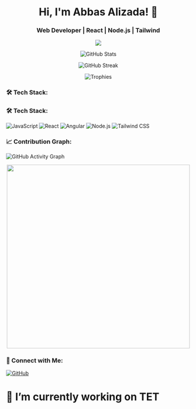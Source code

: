 

<h1 align="center">Hi, I'm Abbas Alizada! 🚀</h1>
<h3 align="center">Web Developer | React | Node.js | Tailwind</h3>

<!-- Typing SVG -->
<p align="center">
  <img src="https://readme-typing-svg.herokuapp.com?font=Fira+Code&size=22&pause=1000&color=F70000&center=true&width=435&lines=Welcome+to+my+GitHub+profile!;I+am+a+Web+Developer!;I+love+React+%26+Node.js!;Building+awesome+projects!">
</p>

<!-- GitHub Stats -->
<p align="center">
  <img src="https://github-readme-stats.vercel.app/api?username=abbasalizada1380&show_icons=true&theme=radical" alt="GitHub Stats" />
</p>

<!-- Streak Stats -->
<p align="center">
  <img src="https://streak-stats.demolab.com/?user=abbasalizada1380&theme=dark" alt="GitHub Streak" />
</p>

<!-- Trophy Showcase -->
<p align="center">
  <img src="https://github-profile-trophy.vercel.app/?username=abbasalizada1380&theme=onedark" alt="Trophies" />
</p>

<!-- Technologies & Tools -->
### 🛠️ Tech Stack:
### 🛠️ Tech Stack:
![JavaScript](https://img.shields.io/badge/JavaScript-F7DF1E?style=for-the-badge&logo=javascript&logoColor=black)
![React](https://img.shields.io/badge/React-61DAFB?style=for-the-badge&logo=react&logoColor=black)
![Angular](https://img.shields.io/badge/Angular-DD0031?style=for-the-badge&logo=angular&logoColor=white)
![Node.js](https://img.shields.io/badge/Node.js-339933?style=for-the-badge&logo=node.js&logoColor=white)
![Tailwind CSS](https://img.shields.io/badge/TailwindCSS-06B6D4?style=for-the-badge&logo=tailwindcss&logoColor=white)

<!-- GitHub Contribution Graph -->
### 📈 Contribution Graph:
![GitHub Activity Graph](https://github-readme-activity-graph.vercel.app/graph?username=abbasalizada1380&theme=react-dark)

<!-- Fun GIF -->
<p align="center">
  <img src="https://media.giphy.com/media/qgQUggAC3Pfv687qPC/giphy.gif" width="500">
</p>

<!-- Connect with Me -->
### 🤝 Connect with Me:
[![GitHub](https://img.shields.io/badge/GitHub-black?style=for-the-badge&logo=github)](https://github.com/abbasalizada1380)
# 🔭 I’m currently working on TET

